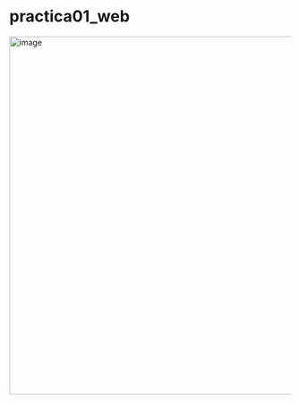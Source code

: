 ﻿# practica01_web
<img width="1360" height="641" alt="image" src="https://github.com/user-attachments/assets/c23dd0a8-4460-46fa-a87c-fb430716a2d8" />




